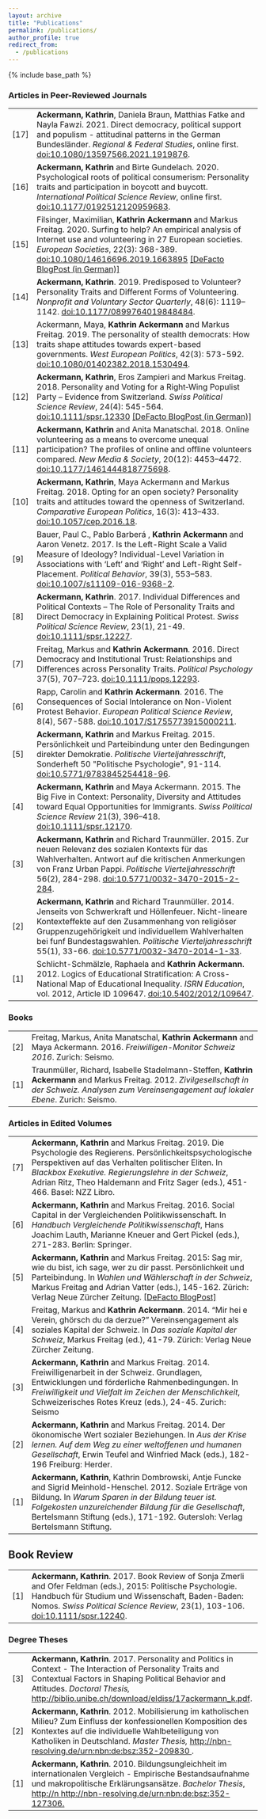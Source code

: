 ```yaml
---
layout: archive
title: "Publications"
permalink: /publications/
author_profile: true
redirect_from:
  - /publications
---
```


{% include base_path %}

<h3>Articles in Peer-Reviewed Journals</h3>
<table class="tg">
<tbody>
<tr>
<td width="5%">[17]</td>
<td width="95%"><strong>Ackermann, Kathrin</strong>, Daniela Braun, Matthias Fatke and Nayla Fawzi. 2021. Direct democracy, political support and populism - attitudinal patterns in the German Bundesländer.<em> Regional & Federal Studies</em>, online first. <a href="https://doi.org/10.1080/13597566.2021.1919876" target="_blank" rel="noopener noreferrer">doi:10.1080/13597566.2021.1919876</a>.</td>
</tr>
<tr>
<td width="5%">[16]</td>
<td width="95%"><strong>Ackermann, Kathrin</strong> and Birte Gundelach. 2020. Psychological roots of political consumerism: Personality traits and participation in boycott and buycott. <em>International Political Science Review</em>, online first. <a href="https://doi.org/10.1177/0192512120959683" target="_blank" rel="noopener noreferrer">doi:10.1177/0192512120959683</a>.</td>
</tr>
<tr>
<td width="5%">[15]</td>
<td width="95%">Filsinger, Maximilian, <strong>Kathrin Ackermann</strong> and Markus Freitag. 2020. Surfing to help? An empirical analysis of Internet use and volunteering in 27 European societies. <em>European Societies</em>, 22(3): 368-389. <a href="https://doi.org/10.1080/14616696.2019.1663895" target="_blank" rel="noopener noreferrer">doi:10.1080/14616696.2019.1663895</a> <a href="https://www.defacto.expert/2019/10/30/surfen-um-zu-helfen-wie-die-internetnutzung-soziale-ungleichheiten-ausgleicht/" target="_blank" rel="noopener noreferrer">[DeFacto BlogPost (in German)]</a></td>
</tr>
<tr>
<td width="5%">[14]</td>
<td width="95%"><strong>Ackermann, Kathrin</strong>. 2019. Predisposed to Volunteer? Personality Traits and Different Forms of Volunteering. <em>Nonprofit and Voluntary Sector Quarterly</em>, 48(6): 1119–1142. <a href="https://doi.org/10.1177/0899764019848484" target="_blank" rel="noopener noreferrer">doi:10.1177/0899764019848484</a>.</td>
</tr>
<tr>
<td width="5%">[13]</td>
<td width="95%">Ackermann, Maya, <strong>Kathrin Ackermann</strong> and Markus Freitag. 2019. The personality of stealth democrats: How traits shape attitudes towards expert-based governments. <em>West European Politics</em>, 42(3): 573-592. <a href="https://doi.org/10.1080/01402382.2018.1530494" target="_blank" rel="noopener noreferrer">doi:10.1080/01402382.2018.1530494</a>.</td>
</tr>
<tr>
<td width="5%">[12]</td>
<td width="95%"><strong>Ackermann, Kathrin</strong>, Eros Zampieri and Markus Freitag. 2018. Personality and Voting for a Right‐Wing Populist Party – Evidence from Switzerland. <em>Swiss Political Science Review</em>, 24(4): 545-564. <a href="https://doi.org/10.1111/spsr.12330" target="_blank" rel="noopener noreferrer">doi:10.1111/spsr.12330</a> <a href="https://www.defacto.expert/2018/12/17/stimmabgabe-charakterfrage/" target="_blank" rel="noopener noreferrer">[DeFacto BlogPost (in German)]</a></td>
</tr>
<tr>
<td width="5%">[11]</td>
<td width="95%"><strong>Ackermann, Kathrin</strong> and Anita Manatschal. 2018. Online volunteering as a means to overcome unequal participation? The profiles of online and offline volunteers compared. <em>New Media & Society</em>, 20(12): 4453–4472. <a href="https://doi.org/10.1177/1461444818775698" target="_blank" rel="noopener noreferrer">doi:10.1177/1461444818775698</a>.</td>
</tr>
<tr>
<td width="5%">[10]</td>
<td width="95%"><strong>Ackermann, Kathrin</strong>, Maya Ackermann and Markus Freitag. 2018. Opting for an open society? Personality traits and attitudes toward the openness of Switzerland. <em>Comparative European Politics</em>, 16(3): 413–433. <a href="http://dx.doi.org/10.1057/cep.2016.18" target="_blank" rel="noopener noreferrer">doi:10.1057/cep.2016.18</a>.</td>
</tr>
<tr>
<td width="5%">[9]</td>
<td width="95%">Bauer, Paul C., Pablo Barberá , <strong>Kathrin Ackermann</strong> and Aaron Venetz. 2017. Is the Left-Right Scale a Valid Measure of Ideology? Individual-Level Variation in Associations with ‘Left’ and ‘Right’ and Left-Right Self-Placement. <em>Political Behavior</em>, 39(3), 553–583. <a href="http://dx.doi.org/10.1007/s11109-016-9368-2" target="_blank" rel="noopener noreferrer">doi:10.1007/s11109-016-9368-2</a>.</td>
</tr>
<tr>
<td width="5%">[8]</td>
<td width="95%"><strong>Ackermann, Kathrin</strong>. 2017. Individual Differences and Political Contexts – The Role of Personality Traits and Direct Democracy in Explaining Political Protest. <em>Swiss Political Science Review</em>, 23(1), 21-49. <a href="http://onlinelibrary.wiley.com/doi/10.1111/spsr.12227/full" target="_blank" rel="noopener noreferrer">doi:10.1111/spsr.12227</a>.</td>
</tr>
<tr>
<td width="5%">[7]</td>
<td width="95%">Freitag, Markus and <strong>Kathrin Ackermann</strong>. 2016. Direct Democracy and Institutional Trust: Relationships and Differences across Personality Traits. <em>Political Psychology </em>37(5), 707–723. <a href="http://dx.doi.org/10.1111/pops.12293" target="_blank" rel="noopener noreferrer">doi:10.1111/pops.12293</a>.</td>
</tr>
<tr>
<td width="5%">[6]</td>
<td width="95%">Rapp, Carolin and <strong>Kathrin Ackermann</strong>. 2016. The Consequences of Social Intolerance on Non-Violent Protest Behavior. <em>European Political Science Review</em>, 8(4), 567-588. <a href="http://dx.doi.org/10.1017/S1755773915000211" target="_blank" rel="noopener noreferrer">doi:10.1017/S1755773915000211</a>.</td>
</tr>
<tr>
<td width="5%">[5]</td>
<td width="95%"><strong>Ackermann, Kathrin</strong> and Markus Freitag. 2015. Persönlichkeit und Parteibindung unter den Bedingungen direkter Demokratie. <em>Politische Vierteljahresschrift</em>, Sonderheft 50 "Politische Psychologie", 91-114.<a href="http://dx.doi.org/10.5771/9783845254418-96" target="_blank" rel="noopener noreferrer"> doi:10.5771/9783845254418-96</a>.</td>
</tr>
<tr>
<td width="5%">[4]</td>
<td width="95%"><strong>Ackermann, Kathrin</strong> and Maya Ackermann. 2015. The Big Five in Context: Personality, Diversity and Attitudes toward Equal Opportunities for Immigrants. <em>Swiss Political Science Review</em> 21(3), 396–418. <a href="http://dx.doi.org/10.1111/spsr.12170" target="_blank" rel="noopener noreferrer">doi:10.1111/spsr.12170</a>.</td>
</tr>
<tr>
<td width="5%">[3]</td>
<td width="95%"><strong>Ackermann, Kathrin</strong> and Richard Traunmüller. 2015. Zur neuen Relevanz des sozialen Kontexts für das Wahlverhalten. Antwort auf die kritischen Anmerkungen von Franz Urban Pappi. <em>Politische Vierteljahresschrift</em> 56(2), 284-298. <a href="http://dx.doi.org/10.5771/0032-3470-2015-2-284" target="_blank" rel="noopener noreferrer">doi:10.5771/0032-3470-2015-2-284</a>.</td>
</tr>
<tr>
<td width="5%">[2]</td>
<td width="95%"><strong>Ackermann, Kathrin</strong> and Richard Traunmüller. 2014. Jenseits von Schwerkraft und Höllenfeuer. Nicht-lineare Kontexteffekte auf den Zusammenhang von religiöser Gruppenzugehörigkeit und individuellem Wahlverhalten bei funf Bundestagswahlen. <em>Politische Vierteljahresschrift</em> 55(1), 33-66. <a href="http://dx.doi.org/10.5771/0032-3470-2014-1-33" target="_blank" rel="noopener noreferrer">doi:10.5771/0032-3470-2014-1-33</a>.</td>
</tr>
<tr>
<td width="5%">[1]</td>
<td width="95%">Schlicht-Schmälzle, Raphaela and <strong>Kathrin Ackermann</strong>. 2012. Logics of Educational Stratification: A Cross-National Map of Educational Inequality. <em>ISRN Education</em>, vol. 2012, Article ID 109647. <a href="http://dx.doi.org/10.5402/2012/109647" target="_blank" rel="noopener noreferrer">doi:10.5402/2012/109647</a>.</td>
</tr>
</tbody>
</table>
<h3>Books</h3>
<table class="tg">
<tbody>
<tr>
<td width="5%">[2]</td>
<td width="95%">Freitag, Markus, Anita Manatschal, <strong>Kathrin Ackermann</strong> and Maya Ackermann. 2016. <em>Freiwilligen-Monitor Schweiz 2016</em>. Zurich: Seismo.</td>
</tr>
<tr>
<td width="5%">[1]</td>
<td width="95%">Traunmüller, Richard, Isabelle Stadelmann-Steffen, <strong>Kathrin Ackermann</strong> and Markus Freitag. 2012. <em>Zivilgesellschaft in der Schweiz. Analysen zum Vereinsengagement auf lokaler Ebene</em>. Zurich: Seismo.</td>
</tr>
</tbody>
</table>
<h3>Articles in Edited Volumes</h3>
<table class="tg">
<tbody>
<tr>
<td width="5%">[7]</td>
<td width="95%"><strong>Ackermann, Kathrin</strong> and Markus Freitag. 2019. Die Psychologie des Regierens. Persönlichkeitspsychologische Perspektiven auf das Verhalten politischer Eliten. In <em>Blackbox Exekutive. Regierungslehre in der Schweiz</em>, Adrian Ritz, Theo Haldemann and Fritz Sager (eds.), 451-466. Basel: NZZ Libro.</td>
</tr>
<tr>
<td width="5%">[6]</td>
<td width="95%"><strong>Ackermann, Kathrin</strong> and Markus Freitag. 2016. Social Capital in der Vergleichenden Politikwissenschaft. In <em>Handbuch Vergleichende Politikwissenschaft</em>, Hans Joachim Lauth, Marianne Kneuer and Gert Pickel (eds.), 271-283. Berlin: Springer.</td>
</tr>
<tr>
<td width="5%">[5]</td>
<td width="95%"><strong>Ackermann, Kathrin</strong> and Markus Freitag. 2015: Sag mir, wie du bist, ich sage, wer zu dir passt. Persönlichkeit und Parteibindung. In <em>Wahlen und Wählerschaft in der Schweiz</em>, Markus Freitag and Adrian Vatter (eds.), 145-162. Zürich: Verlag Neue Zürcher Zeitung. <a href="http://www.defacto.expert/2015/10/12/welche-partei-passt-zu-mir/" target="_blank" rel="noopener noreferrer">[DeFacto BlogPost]</a></td>
</tr>
<tr>
<td width="5%">[4]</td>
<td width="95%">Freitag, Markus and <strong>Kathrin Ackermann</strong>. 2014. “Mir hei e Verein, ghörsch du da derzue?” Vereinsengagement als soziales Kapital der Schweiz. In <em>Das soziale Kapital der Schweiz</em>, Markus Freitag (ed.), 41-79. Zürich: Verlag Neue Zürcher Zeitung.</td>
</tr>
<tr>
<td width="5%">[3]</td>
<td width="95%"><strong>Ackermann, Kathrin</strong> and Markus Freitag. 2014. Freiwilligenarbeit in der Schweiz. Grundlagen, Entwicklungen und förderliche Rahmenbedingungen. In <em>Freiwilligkeit und Vielfalt im Zeichen der Menschlichkeit</em>, Schweizerisches Rotes Kreuz (eds.), 24-45. Zurich: Seismo</td>
</tr>
<tr>
<td width="5%">[2]</td>
<td width="95%"><strong>Ackermann, Kathrin</strong> and Markus Freitag. 2014. Der ökonomische Wert sozialer Beziehungen. In <em>Aus der Krise lernen. Auf dem Weg zu einer weltoffenen und humanen Gesellschaft</em>, Erwin Teufel and Winfried Mack (eds.), 182-196 Freiburg: Herder.</td>
</tr>
<tr>
<td width="5%">[1]</td>
<td width="95%"><strong>Ackermann, Kathrin</strong>, Kathrin Dombrowski, Antje Funcke and Sigrid Meinhold-Henschel. 2012. Soziale Erträge von Bildung. In <em>Warum Sparen in der Bildung teuer ist. Folgekosten unzureichender Bildung für die Gesellschaft</em>, Bertelsmann Stiftung (eds.), 171-192. Gutersloh: Verlag Bertelsmann Stiftung.</td>
</tr>
</tbody>
</table>
<h2>Book Review</h2>
<table class="tg">
<tbody>
<tr>
<td width="5%">[1]</td>
<td width="95%"><strong>Ackermann, Kathrin</strong>. 2017. Book Review of Sonja Zmerli and Ofer Feldman (eds.), 2015: Politische Psychologie. Handbuch für Studium und Wissenschaft, Baden-Baden: Nomos. <em>Swiss Political Science Review</em>, 23(1), 103-106. <a href="http://onlinelibrary.wiley.com/doi/10.1111/spsr.12240/full" target="_blank" rel="noopener noreferrer">doi:10.1111/spsr.12240</a>.</td>
</tr>
</tbody>
</table>
<h3>Degree Theses</h3>
<table class="tg">
<tbody>
<tr>
<td width="5%">[3]</td>
<td width="95%"><strong>Ackermann, Kathrin</strong>. 2017. Personality and Politics in Context - The Interaction of Personality Traits and Contextual Factors in Shaping Political Behavior and Attitudes. <em>Doctoral Thesis,</em> <a href="http://biblio.unibe.ch/download/eldiss/17ackermann_k.pdf" target="_blank" rel="noopener noreferrer">http://biblio.unibe.ch/download/eldiss/17ackermann_k.pdf</a>.</td>
</tr>
<tr>
<td width="5%">[2]</td>
<td width="95%"><strong>Ackermann, Kathrin</strong>. 2012. Mobilisierung im katholischen Milieu? Zum Einfluss der konfessionellen Komposition des Kontextes auf die individuelle Wahlbeteiligung von Katholiken in Deutschland. <em>Master Thesis,</em> <a href="http://nbn-resolving.de/urn:nbn:de:bsz:352-209830" target="_blank" rel="noopener noreferrer">http://nbn-resolving.de/urn:nbn:de:bsz:352-209830 </a>.</td>
</tr>
<tr>
<td width="5%">[1]</td>
<td width="95%"><strong>Ackermann, Kathrin</strong>. 2010. Bildungsungleichheit im internationalen Vergleich - Empirische Bestandsaufnahme und makropolitische Erklärungsansätze. <em>Bachelor Thesis</em>, <a href="http://nbn-resolving.de/urn:nbn:de:bsz:352-127306" target="_blank" rel="noopener noreferrer">http://n </a><a href="http://nbn-resolving.de/urn:nbn:de:bsz:352-127306" target="_blank" rel="noopener noreferrer">http://nbn-resolving.de/urn:nbn:de:bsz:352-127306</a><a href="http://nbn-resolving.de/urn:nbn:de:bsz:352-127306" target="_blank" rel="noopener noreferrer">.</a></td>
</tr>
</tbody>
</table>
